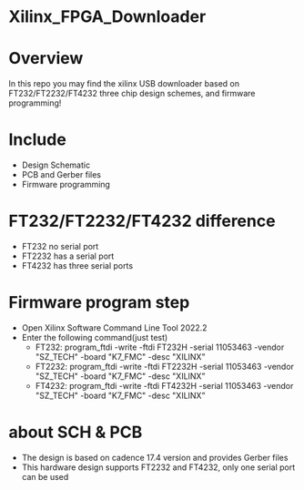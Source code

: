 # Xilinx_FPGA_Downloader

# Overview
In this repo you may find the xilinx USB downloader  based on FT232/FT2232/FT4232 three chip design schemes, and firmware programming!

# Include
  - Design Schematic
  - PCB and Gerber files
  - Firmware programming
  
# FT232/FT2232/FT4232 difference
  - FT232  no serial port
  - FT2232 has a serial port
  - FT4232 has three serial ports
  
# Firmware program step
  - Open Xilinx Software Command Line Tool 2022.2
  - Enter the following command(just test)
      - FT232:  program_ftdi -write -ftdi FT232H -serial 11053463 -vendor "SZ_TECH" -board "K7_FMC" -desc "XILINX”
      - FT2232: program_ftdi -write -ftdi FT2232H -serial 11053463 -vendor "SZ_TECH" -board "K7_FMC" -desc "XILINX”
      - FT4232: program_ftdi -write -ftdi FT4232H -serial 11053463 -vendor "SZ_TECH" -board "K7_FMC" -desc "XILINX”
      
# about SCH & PCB
  - The design is based on cadence 17.4 version and provides Gerber files
  - This hardware design supports FT2232 and FT4232, only one serial port can be used

